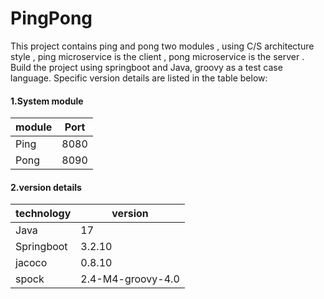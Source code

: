 # PingPong

This project contains ping and pong two modules , using C/S architecture style , ping microservice is the client , pong microservice is the server . Build the project using springboot and Java, groovy as a test case language. Specific version details are listed in the table below:

#### 1.System module

| module      | Port |
| ----------- | ---- |
| Ping        | 8080 |
| Pong        | 8090 |

#### 2.version details

| technology  | version  |
|-------------|----------|
| Java        | 17       |
| Springboot  | 3.2.10   |
| jacoco      | 0.8.10   |
| spock       | 2.4-M4-groovy-4.0|